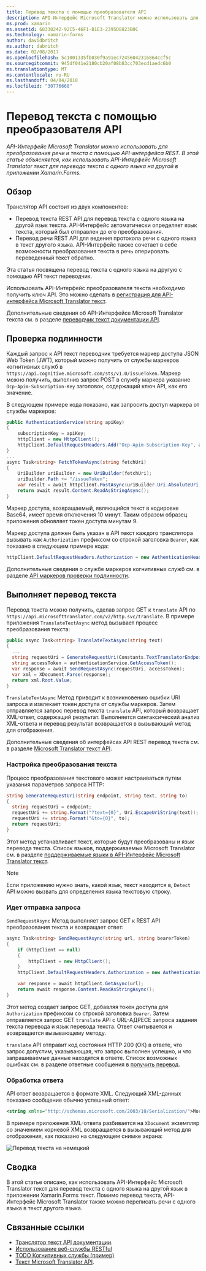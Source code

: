 ```yaml
---
title: Перевод текста с помощью преобразователя API
description: API-Интерфейс Microsoft Translator можно использовать для преобразования речи и текста с помощью API-интерфейса REST. В этой статье объясняется, как использовать API-Интерфейс Microsoft Translator текст для перевода текста с одного языка на другой в приложении Xamarin.Forms.
ms.prod: xamarin
ms.assetid: 68330242-92C5-46F1-B1E3-2395D8823B0C
ms.technology: xamarin-forms
author: davidbritch
ms.author: dabritch
ms.date: 02/08/2017
ms.openlocfilehash: 5c1001335fb030f9a91ec72456042316864ccf5c
ms.sourcegitcommit: 945df041e2180cb20af08b83cc703ecd1aedc6b0
ms.translationtype: MT
ms.contentlocale: ru-RU
ms.lasthandoff: 04/04/2018
ms.locfileid: "30776668"
---
```

# <a name="text-translation-using-the-translator-api"></a>Перевод текста с помощью преобразователя API

_API-Интерфейс Microsoft Translator можно использовать для преобразования речи и текста с помощью API-интерфейса REST. В этой статье объясняется, как использовать API-Интерфейс Microsoft Translator текст для перевода текста с одного языка на другой в приложении Xamarin.Forms._

## <a name="overview"></a>Обзор

Транслятор API состоит из двух компонентов:

- Перевод текста REST API для перевод текста с одного языка на другой язык текста. API-Интерфейс автоматически определяет язык текста, который был отправлен до его преобразования.
- Перевод речи REST API для ведения протокола речи с одного языка в текст другого языка. API-Интерфейс также сочетает в себе возможности преобразования текста в речь оперировать переведенный текст обратно.

Эта статья посвящена перевод текста с одного языка на другую с помощью API текст переводчик.

Использовать API-Интерфейс преобразователя текста необходимо получить ключ API. Это можно сделать в [регистрация для API-интерфейса Microsoft Translator текст](/azure/cognitive-services/translator/translator-text-how-to-signup/).

Дополнительные сведения об API-Интерфейсе Microsoft Translator текста см. в разделе [переводчик текст документации API](/azure/cognitive-services/translator/).

## <a name="authentication"></a>Проверка подлинности

Каждый запрос к API текст переводчик требуется маркер доступа JSON Web Token (JWT), который можно получить от службы маркеров когнитивных служб в `https://api.cognitive.microsoft.com/sts/v1.0/issueToken`. Маркер можно получить, выполнив запрос POST в службу маркера указание `Ocp-Apim-Subscription-Key` заголовок, содержащий ключ API, как его значение.

В следующем примере кода показано, как запросить доступ маркера от службы маркеров:

```csharp
public AuthenticationService(string apiKey)
{
    subscriptionKey = apiKey;
    httpClient = new HttpClient();
    httpClient.DefaultRequestHeaders.Add("Ocp-Apim-Subscription-Key", apiKey);
}
...
async Task<string> FetchTokenAsync(string fetchUri)
{
    UriBuilder uriBuilder = new UriBuilder(fetchUri);
    uriBuilder.Path += "/issueToken";
    var result = await httpClient.PostAsync(uriBuilder.Uri.AbsoluteUri, null);
    return await result.Content.ReadAsStringAsync();
}
```

Маркер доступа, возвращаемый, являющийся текст в кодировке Base64, имеет время отключения 10 минут. Таким образом образец приложения обновляет токен доступа минутам 9.

Маркер доступа должен быть указан в API текст каждого транслятора вызывать как `Authorization` префиксом со строкой заголовка `Bearer`, как показано в следующем примере кода:

```csharp
httpClient.DefaultRequestHeaders.Authorization = new AuthenticationHeaderValue("Bearer", bearerToken);
```

Дополнительные сведения о службе маркеров когнитивных служб см. в разделе [API маркеров проверки подлинности](http://docs.microsofttranslator.com/oauth-token.html).

## <a name="performing-text-translation"></a>Выполняет перевод текста

Перевод текста можно получить, сделав запрос GET к `translate` API по `https://api.microsofttranslator.com/v2/http.svc/translate`. В примере приложения `TranslateTextAsync` метод вызывает процесс преобразования текста:

```csharp
public async Task<string> TranslateTextAsync(string text)
{
  ...
  string requestUri = GenerateRequestUri(Constants.TextTranslatorEndpoint, text, "en", "de");
  string accessToken = authenticationService.GetAccessToken();
  var response = await SendRequestAsync(requestUri, accessToken);
  var xml = XDocument.Parse(response);
  return xml.Root.Value;
}
```

`TranslateTextAsync` Метод приводит к возникновению ошибки URI запроса и извлекает токен доступа от службы маркеров. Затем отправляется запрос перевод текста `translate` API, который возвращает XML-ответ, содержащий результат. Выполняется синтаксический анализ XML-ответа и перевод результат возвращается в вызывающий метод для отображения.

Дополнительные сведения об интерфейсах API REST перевод текста см. в разделе [Microsoft Translator текст API](http://docs.microsofttranslator.com/text-translate.html).

### <a name="configuring-text-translation"></a>Настройка преобразования текста

Процесс преобразования текстового может настраиваться путем указания параметров запроса HTTP:

```csharp
string GenerateRequestUri(string endpoint, string text, string to)
{
  string requestUri = endpoint;
  requestUri += string.Format("?text={0}", Uri.EscapeUriString(text));
  requestUri += string.Format("&to={0}", to);
  return requestUri;
}
```

Этот метод устанавливает текст, которые будут преобразованы и язык перевода текста. Список языков, поддерживаемых Microsoft Translator см. в разделе [поддерживаемые языки в API-Интерфейс Microsoft Translator текст](/azure/cognitive-services/translator/languages/).

> [!NOTE]
> Если приложению нужно знать, какой язык, текст находится в, `Detect` API можно вызвать для определения языка текстовую строку.

### <a name="sending-the-request"></a>Идет отправка запроса

`SendRequestAsync` Метод выполняет запрос GET к REST API преобразования текста и возвращает ответ:

```csharp
async Task<string> SendRequestAsync(string url, string bearerToken)
{
    if (httpClient == null)
    {
        httpClient = new HttpClient();
    }
    httpClient.DefaultRequestHeaders.Authorization = new AuthenticationHeaderValue("Bearer", bearerToken);

    var response = await httpClient.GetAsync(url);
    return await response.Content.ReadAsStringAsync();
}
```

Этот метод создает запрос GET, добавляя токен доступа для `Authorization` префиксом со строкой заголовка `Bearer`. Затем отправляется запрос GET `translate` API с URL-АДРЕСЕ запроса задания текста перевода и язык перевода текста. Ответ считывается и возвращается вызывающему методу.

`translate` API отправит код состояния HTTP 200 (ОК) в ответе, что запрос допустим, указывающая, что запрос выполнен успешно, и что запрашиваемые данные находятся в ответе. Список возможных ошибках см. в разделе ответные сообщения в [получить перевод](http://docs.microsofttranslator.com/text-translate.html#!/default/get_Translate).

### <a name="processing-the-response"></a>Обработка ответа

API ответ возвращается в формате XML. Следующий XML-данных показано сообщение обычно успешный ответ:

```xml
<string xmlns="http://schemas.microsoft.com/2003/10/Serialization/">Morgen kaufen gehen ein</string>
```

В примере приложения XML-ответа разбивается на `XDocument` экземпляр со значением корневой XML возвращается в вызывающий метод для отображения, как показано на следующем снимке экрана:

![](text-translation-images/text-translation.png "Перевод текста на немецкий")

## <a name="summary"></a>Сводка

В этой статье описано, как использовать API-Интерфейс Microsoft Translator текст для перевод текста с одного языка на другой язык в приложении Xamarin.Forms текст. Помимо перевод текста, API-Интерфейс Microsoft Translator также можно переписать речи с одного языка в текст другого языка.

## <a name="related-links"></a>Связанные ссылки

- [Транслятор текст API документации](/azure/cognitive-services/translator/).
- [Использование веб-службы RESTful](~/xamarin-forms/data-cloud/consuming/rest.md)
- [TODO Когнитивных службы (пример)](https://developer.xamarin.com/samples/xamarin-forms/WebServices/TodoCognitiveServices/)
- [Текст Microsoft Translator API](http://docs.microsofttranslator.com/text-translate.html).
